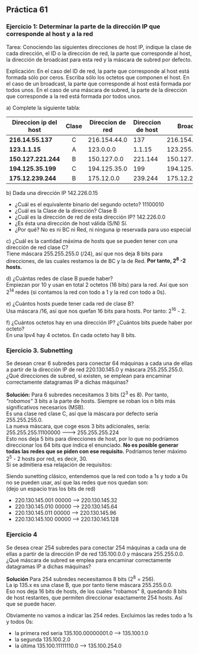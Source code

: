 ## Práctica 61

### Ejercicio 1: Determinar la parte de la dirección IP que corresponde al host y a la red
Tarea: Conociendo las siguientes direcciones de host IP, indique la clase de cada dirección,
el ID o la dirección de red, la parte que corresponde al host, la dirección de broadcast para
esta red y la máscara de subred por defecto.

Explicación: En el caso del ID de red, la parte que corresponde al host está formada sólo
por ceros. Escriba sólo los octetos que componen el host. En el caso de un broadcast, la
parte que corresponde al host está formada por todos unos. En el caso de una máscara de
subred, la parte de la dirección que corresponde a la red está formada por todos unos.

a) Complete la siguiente tabla:

| Direccion ip del host| Clase      | Direccion de red |Direccion de host | Broadcast     | Máscara por defecto |
|----------------------|:----------:|------------------|------------------|---------------|---------------------|
|__216.14.55.137__     |C           |216.154.44.0      |137               |216.154.44.255 |255.255.255.0        |
|__123.1.1.15__        |A           |123.0.0.0         |1.1.15            |123.255.255.255|255.0.0.0            |
|__150.127.221.244__   |B           |150.127.0.0       |221.144           |150.127.255.255|255.255.0.0          |
|__194.125.35.199__    |C           |194.125.35.0      |199               |194.125.35.255 |255.255.255.0        |
|__175.12.239.244__    |B           |175.12.0.0        |239.244           |175.12.255.255 |255.255.0.0          |

b) Dada una dirección IP 142.226.0.15
 - ¿Cuál es el equivalente binario del segundo octeto? 11100010
 - ¿Cuál es la Clase de la dirección? Clase B
 - ¿Cuál es la dirección de red de esta dirección IP? 142.226.0.0
 - ¿Es ésta una dirección de host válida (S/N) Sí. 
 - ¿Por qué? No es ni BC ni Red, ni ninguna ip reservada para uso especial

c) ¿Cuál es la cantidad máxima de hosts que se pueden tener con una dirección de red clase C?  
Tiene máscara 255.255.255.0 (/24), así que nos deja 8 bits para direcciones, de las cuales restamos la de BC y la de Red. __Por tanto, 2<sup>8</sup> -2 hosts.__

d) ¿Cuántas redes de clase B puede haber?  
Empiezan por 10 y usan en total 2 octetos (16 bits) para la red. Así que son  2<sup>14</sup> redes (si contamos la red con todo a 1 y la red con todo a 0s). 

e) ¿Cuántos hosts puede tener cada red de clase B?  
Usa máscara /16, así que nos quefan 16 bits para hosts. Por tanto: 2<sup>16</sup> - 2. 

f) ¿Cuántos octetos hay en una dirección IP? ¿Cuántos bits puede haber por octeto?  
En una Ipv4 hay 4 octetos. En cada octeto hay 8 bits. 


### Ejercicio 3. Subnetting
Se desean crear 6 subredes para conectar 64 máquinas a cada una de ellas a partir de la dirección IP de red 220.130.145.0 y máscara 255.255.255.0. ¿Qué direcciones de subred, si existen, se emplean para encaminar correctamente datagramas IP a dichas máquinas?

__Solución:__
Para 6 subredes necesitamos 3 bits (2<sup>3</sup> es 8). Por tanto, _"robamos"_ 3 bits a la parte de hosts.
Siempre se roban los n bits más significativos necesarios (MSB).   
Es una clase red clase C, así que la máscara por defecto sería 255.255.255.0.  
La nueva máscara, que coge esos 3 bits adicionales, sería:  
255.255.255.11100000 ---> 255.255.255.224  
Esto nos deja 5 bits para direcciones de host, por lo que no podríamos direccionar los 64 bits que indica el enunciado. __No es posible generar todas las redes que se piden con ese requisito.__ Podríamos tener máximo 2<sup>5</sup> - 2 hosts por red, es decir, 30.   
Si se admitiera esa relajación de requisitos:

Siendo sunetting clásico, entendemos que la red con todo a 1s y todo a 0s no se pueden usar, así que las redes que nos quedan son:  
(dejo un espacio tras los bits de red)
 - 220.130.145.001 00000 --> 220.130.145.32
 - 220.130.145.010 00000 --> 220.130.145.64
 - 220.130.145.011 00000 --> 220.130.145.96
 - 220.130.145.100 00000 --> 220.130.145.128

### Ejercicio 4 
Se desea crear 254 subredes para conectar 254 máquinas a cada una de ellas a partir
de la dirección IP de red 135.100.0.0 y máscara 255.255.0.0. ¿Qué máscara de
subred se emplea para encaminar correctamente datagramas IP a dichas máquinas?

__Solución__
Para 254 subredes neceesitamos 8 bits (2<sup>8</sup> = 256).  
La ip 135.x es una clase B, que por tanto tiene máscara 255.255.0.0.   
Eso nos deja 16 bits de hosts, de los cuales "robamos" 8, quedando 8 bits de host restantes, que permiten direccionar exactamente 254 hosts. Así que se puede hacer. 

Obviamente no vamos a indicar las 254 redes. Excluimos las redes todo a 1s y todos 0s: 
- la primera red seria 135.100.00000001.0 --> 135.100.1.0
- la segunda 135.100.2.0
- la última 135.100.11111110.0 --> 135.100.254.0



